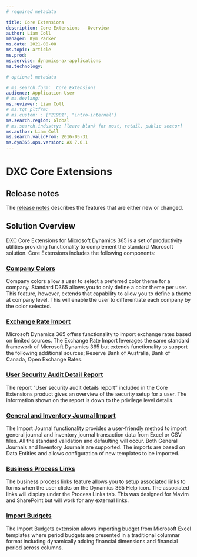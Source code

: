 ```yaml
---
# required metadata

title: Core Extensions
description: Core Extensions - Overview
author: Liam Coll
manager: Kym Parker
ms.date: 2021-08-08
ms.topic: article
ms.prod: 
ms.service: dynamics-ax-applications
ms.technology: 

# optional metadata

# ms.search.form:  Core Extensions
audience: Application User
# ms.devlang: 
ms.reviewer: Liam Coll
# ms.tgt_pltfrm: 
# ms.custom: : ["21901", "intro-internal"]
ms.search.region: Global
# ms.search.industry: [leave blank for most, retail, public sector]
ms.author: Liam Coll
ms.search.validFrom: 2016-05-31
ms.dyn365.ops.version: AX 7.0.1
---
```


# DXC Core Extensions

## Release notes
The [release notes](Release-notes.md) describes the features that are either new or changed. 

## Solution Overview
DXC Core Extensions for Microsoft Dynamics 365 is a set of productivity utilities providing functionality to complement the standard Microsoft solution. Core Extensions includes the following components:

### [Company Colors](COMPANY-COLORS/Company-Colors.md)
Company colors allow a user to select a preferred color theme for a company. Standard D365 allows you to only define a color theme per user. This feature, however, extends that capability to allow you to define a theme at company level. This will enable the user to differentiate each company by the color selected.

### [Exchange Rate Import](EXCHANGE-RATE-IMPORT/Exchange-rate-import.md)
Microsoft Dynamics 365 offers functionality to import exchange rates based on limited sources. The Exchange Rate Import leverages the same standard framework of Microsoft Dynamics 365 but extends functionality to support the following additional sources; Reserve Bank of Australia, Bank of Canada, Open Exchange Rates.

### [User Security Audit Detail Report](USER-SECURITY-AUDIT-DETAIL-REPORT/User-Security-audit-detail-report.md)
The report “User security audit details report” included in the Core Extensions product gives an overview of the security setup for a user. The information shown on the report is down to the privilege level details.

### [General and Inventory Journal Import](JOURNAL-IMPORTS/General-and-inventory-journal-import.md)
The Import Journal functionality provides a user-friendly method to import general journal and inventory journal transaction data from Excel or CSV files. All the standard validation and defaulting will occur. Both General Journals and Inventory Journals are supported. The imports are based on Data Entities and allows configuration of new templates to be imported.

### [Business Process Links](BUSINESS-PROCESS-LINKS/Business-process-links.md)
The business process links feature allows you to setup associated links to forms when the user clicks on the Dynamics 365 Help icon. The associated links will display under the Process Links tab. This was designed for Mavim and SharePoint but will work for any external links.

### [Import Budgets](IMPORT-BUDGETS/Import-budgets.md)
The Import Budgets extension allows importing budget from Microsoft Excel templates where period budgets are presented in a traditional columnar format including dynamically adding financial dimensions and financial period across columns.
